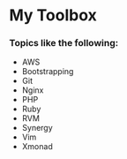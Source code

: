# My Toolbox
### Topics like the following:
* AWS
* Bootstrapping
* Git
* Nginx
* PHP
* Ruby
* RVM
* Synergy
* Vim
* Xmonad
